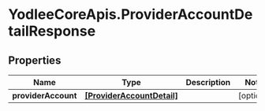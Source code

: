 # YodleeCoreApis.ProviderAccountDetailResponse

## Properties
Name | Type | Description | Notes
------------ | ------------- | ------------- | -------------
**providerAccount** | [**[ProviderAccountDetail]**](ProviderAccountDetail.md) |  | [optional] 
